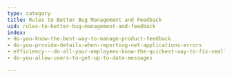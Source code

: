 ```yaml
---
type: category
title: Rules to Better Bug Management and Feedback
uid: rules-to-better-bug-management-and-feedback
index:
- do-you-know-the-best-way-to-manage-product-feedback
- do-you-provide-details-when-reporting-net-applications-errors
- efficiency---do-all-your-employees-know-the-quickest-way-to-fix-small-web-errors
- do-you-allow-users-to-get-up-to-date-messages

---
```

<p>​​</p>



